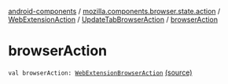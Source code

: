 [android-components](../../../index.md) / [mozilla.components.browser.state.action](../../index.md) / [WebExtensionAction](../index.md) / [UpdateTabBrowserAction](index.md) / [browserAction](./browser-action.md)

# browserAction

`val browserAction: `[`WebExtensionBrowserAction`](../../../mozilla.components.concept.engine.webextension/-web-extension-browser-action.md) [(source)](https://github.com/mozilla-mobile/android-components/blob/master/components/browser/state/src/main/java/mozilla/components/browser/state/action/BrowserAction.kt#L436)